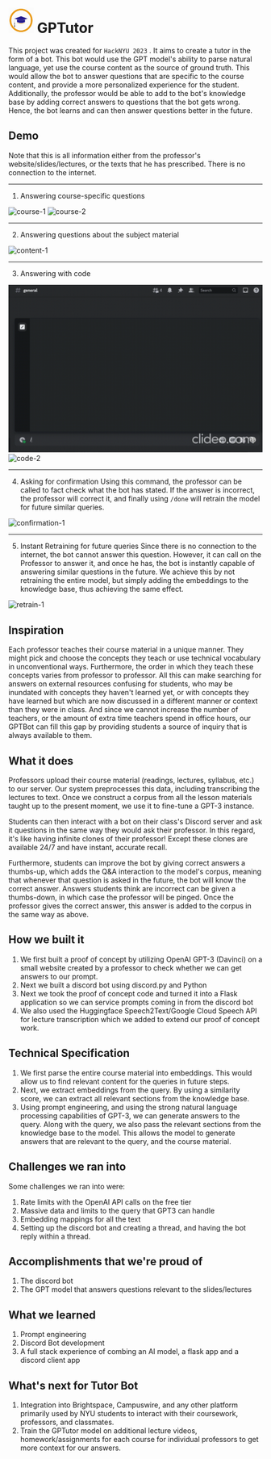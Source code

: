 <h1>
  <img src="assets/logo.png" alt="alt text" width="50" height="50">
  GPTutor
</h1>

This project was created for `HackNYU 2023` . It aims to create a tutor in the form of a bot. This bot would use the GPT model's ability to parse natural language, yet use the course content as the source of ground truth. This would allow the bot to answer questions that are specific to the course content, and provide a more personalized experience for the student. Additionally, the professor would be able to add to the bot's knowledge base by adding correct answers to questions that the bot gets wrong. Hence, the bot learns and can then answer questions better in the future. 


## Demo
Note that this is all information either from the professor's website/slides/lectures, or the texts that he has prescribed. There is no connection to the internet.
___
1. Answering course-specific questions

![course-1](assets/course-1.gif)
![course-2](assets/course-2.gif)
___

2. Answering questions about the subject material

![content-1](assets/content-1.gif)
___

3. Answering with code

![code-1](assets/code-1.gif)
![code-2](assets/code-2.gif)
___

4. Asking for confirmation
Using this command, the professor can be called to fact check what the bot has stated. If the answer is incorrect, the professor will correct it, and finally using `/done` will retrain the model for future similar queries.

![confirmation-1](assets/confirmation-1.gif)
___

5. Instant Retraining for future queries
Since there is no connection to the internet, the bot cannot answer this question. However, it can call on the Professor to answer it, and once he has, the bot is instantly capable of answering similar questions in the future. We achieve this by not retraining the entire model, but simply adding the embeddings to the knowledge base, thus achieving the same effect.

![retrain-1](assets/retrain-1.gif)

## Inspiration
Each professor teaches their course material in a unique manner. They might pick and choose the concepts they teach or use technical vocabulary in unconventional ways. Furthermore, the order in which they teach these concepts varies from professor to professor. All this can make searching for answers on external resources confusing for students, who may be inundated with concepts they haven't learned yet, or with concepts they have learned but which are now discussed in a different manner or context than they were in class.  And since we cannot increase the number of teachers, or the amount of extra time teachers spend in office hours, our GPTBot can fill this gap by providing students a source of inquiry that is always available to them.

## What it does
Professors upload their course material (readings, lectures, syllabus, etc.) to our server. Our system preprocesses this data, including transcribing the lectures to text. Once we construct a corpus from all the lesson materials taught up to the present moment, we use it to fine-tune a GPT-3 instance. 

Students can then interact with a bot on their class's Discord server and ask it questions in the same way they would ask their professor. In this regard, it's like having infinite clones of their professor! Except these clones are available 24/7 and have instant, accurate recall. 

Furthermore, students can improve the bot by giving correct answers a thumbs-up, which adds the Q&A interaction to the model's corpus, meaning that whenever that question is asked in the future, the bot will know the correct answer. Answers students think are incorrect can be given a thumbs-down, in which case the professor will be pinged. Once the professor gives the correct answer, this answer is added to the corpus in the same way as above. 

## How we built it

1. We first built a proof of concept by utilizing OpenAI GPT-3 (Davinci) on a small website created by a professor to check whether we can get answers to our prompt.
2. Next we built a discord bot using discord.py and Python
3. Next we took the proof of concept code and turned it into a Flask application so we can service prompts coming in from the discord bot
4. We also used the Huggingface Speech2Text/Google Cloud Speech API for lecture transcription which we added to extend our proof of concept work.

## Technical Specification
1. We first parse the entire course material into embeddings. This would allow us to find relevant content for the queries in future steps.
2. Next, we extract embeddings from the query. By using a similarity score, we can extract all relevant sections from the knowledge base.
3. Using prompt engineering, and using the strong natural language processing capabilities of GPT-3, we can generate answers to the query. Along with the query, we also pass the relevant sections from the knowledge base to the model. This allows the model to generate answers that are relevant to the query, and the course material.

## Challenges we ran into
Some challenges we ran into were:
1. Rate limits with the OpenAI API calls on the free tier
2. Massive data and limits to the query that GPT3 can handle
3. Embedding mappings for all the text
4. Setting up the discord bot and creating a thread, and having the bot reply within a thread.

## Accomplishments that we're proud of
1. The discord bot
2. The GPT model that answers questions relevant to the slides/lectures

## What we learned
1. Prompt engineering
2. Discord Bot development
3. A full stack experience of combing an AI model, a flask app and a discord client app


## What's next for Tutor Bot
1. Integration into Brightspace, Campuswire, and any other platform primarily used by NYU students to interact with their coursework, professors, and classmates. 
2. Train the GPTutor model on additional lecture videos, homework/assignments for each course for individual professors to get more context for our answers. 